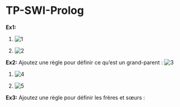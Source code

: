 # TP-SWI-Prolog

__Ex1:__

1) ![1](https://github.com/user-attachments/assets/36900b04-639e-4364-bc31-58b16fa613c4)

2) ![2](https://github.com/user-attachments/assets/aa7a51bc-bfad-4e1f-aa05-4bab0ae2f2f0)

__Ex2:__
Ajoutez une règle pour définir ce qu’est un grand-parent :
![3](https://github.com/user-attachments/assets/a5aea725-9856-4aee-bb4a-d90e40de6999)

1) ![4](https://github.com/user-attachments/assets/a37ac49d-43b8-4f1c-8ce1-ba5b1d858db4)

2) ![5](https://github.com/user-attachments/assets/c4a912db-4d9c-4191-bc85-b002ad3cf999)

__Ex3:__
Ajoutez une règle pour définir les frères et sœurs :
